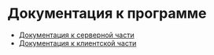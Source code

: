 # Документация к программе
- [Документация к серверной части](server/README.md)
- [Документация к клиентской части](client/README.md)